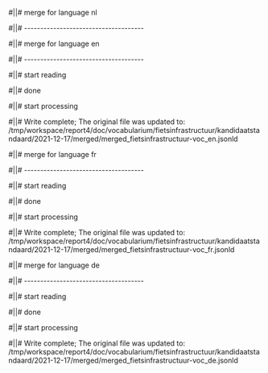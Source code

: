 #||# merge for language nl   

#||# -------------------------------------  

#||# merge for language en   

#||# -------------------------------------  

#||# start reading  

#||# done  

#||# start processing  

#||# Write complete; The original file was updated to: /tmp/workspace/report4/doc/vocabularium/fietsinfrastructuur/kandidaatstandaard/2021-12-17/merged/merged_fietsinfrastructuur-voc_en.jsonld  

#||# merge for language fr   

#||# -------------------------------------  

#||# start reading  

#||# done  

#||# start processing  

#||# Write complete; The original file was updated to: /tmp/workspace/report4/doc/vocabularium/fietsinfrastructuur/kandidaatstandaard/2021-12-17/merged/merged_fietsinfrastructuur-voc_fr.jsonld  

#||# merge for language de   

#||# -------------------------------------  

#||# start reading  

#||# done  

#||# start processing  

#||# Write complete; The original file was updated to: /tmp/workspace/report4/doc/vocabularium/fietsinfrastructuur/kandidaatstandaard/2021-12-17/merged/merged_fietsinfrastructuur-voc_de.jsonld  


